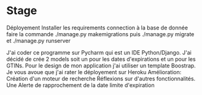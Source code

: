 # Stage
Déployement
Installer les requirements
connection à la base de donnée
faire la commande ./manage.py makemigrations
puis ./manage.py migrate
et ./manage.py runserver

J'ai coder ce programme sur Pycharm qui est un IDE Python/Django. J'ai décidé de crée 2 models soit un pour les dates d'expirations et un pour les GTINs. Pour le design de mon application j'ai utiliser un template Boostrap.
Je vous avoue que j'ai rater le déployement sur Heroku
Amélioration:
Création d'un moteur de recherche
Réflexions sur d'autres fonctionnalités.
Une Alerte de rapprochement de la date limite d'expiration
